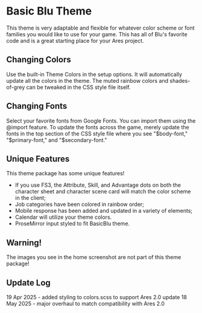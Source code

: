 # Basic Blu Theme
This theme is very adaptable and flexible for whatever color scheme or font families you would like to use for your game. This has all of Blu's favorite code and is a great starting place for your Ares project.

## Changing Colors
Use the built-in Theme Colors in the setup options. It will automatically update all the colors in the theme. The muted rainbow colors and shades-of-grey can be tweaked in the CSS style file itself.

## Changing Fonts
Select your favorite fonts from Google Fonts. You can import them using the @import feature. To update the fonts across the game, merely update the fonts in the top section of the CSS style file where you see "$body-font," "$primary-font," and "$secondary-font."

## Unique Features
This theme package has some unique features!

* If you use FS3, the Attribute, Skill, and Advantage dots on both the character sheet and character scene card will match the color scheme in the client;
* Job categories have been colored in rainbow order;
* Mobile response has been added and updated in a variety of elements;
* Calendar will utilize your theme colors.
* ProseMirror input styled to fit BasicBlu theme.

## Warning!
The images you see in the home screenshot are not part of this theme package!

## Update Log
19 Apr 2025 - added styling to colors.scss to support Ares 2.0 update
18 May 2025 - major overhaul to match compatibility with Ares 2.0
